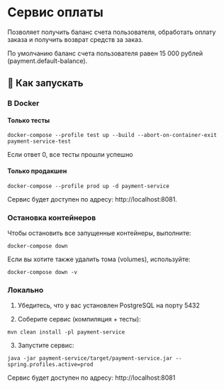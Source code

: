 # Сервис оплаты

Позволяет получить баланс счета пользователя, обработать оплату заказа и получить возврат средств за заказ.

По умолчанию баланс счета пользователя равен 15 000 рублей (payment.default-balance).

## 🚀 Как запускать

### В Docker

#### Только тесты
```
docker-compose --profile test up --build --abort-on-container-exit payment-service-test
```
Если ответ 0, все тесты прошли успешно

#### Только продакшен
```
docker-compose --profile prod up -d payment-service
```
Сервис будет доступен по адресу: http://localhost:8081.

### Остановка контейнеров

Чтобы остановить все запущенные контейнеры, выполните:

```
docker-compose down
```

Если вы хотите также удалить тома (volumes), используйте:

```
docker-compose down -v
```

### Локально

1. Убедитесь, что у вас установлен PostgreSQL на порту 5432

2. Соберите сервис (компиляция + тесты):
```
mvn clean install -pl payment-service
```

3. Запустите сервис:
```
java -jar payment-service/target/payment-service.jar --spring.profiles.active=prod
```

Сервис будет доступен по адресу: http://localhost:8081
